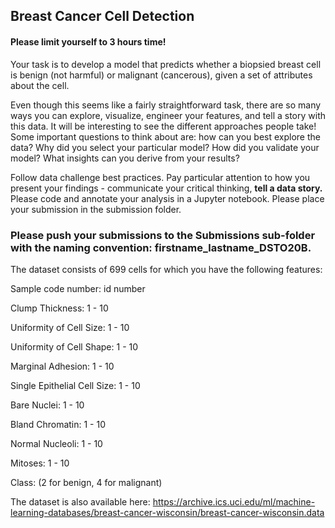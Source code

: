 ## Breast Cancer Cell Detection


#### Please limit yourself to 3 hours time!

Your task is to develop a model that predicts whether a biopsied breast cell is benign (not harmful) or malignant (cancerous), given a set of attributes about the cell.

Even though this seems like a fairly straightforward task, there are so many ways you can explore, visualize, engineer your features, and tell a story with this data. It will be interesting to see the different approaches people take! Some important questions to think about are: how can you best explore the data? Why did you select your particular model? How did you validate your model? What insights can you derive from your results?

Follow data challenge best practices. Pay particular attention to how you present your findings - communicate your critical thinking, **tell a data story.** Please code and annotate your analysis in a Jupyter notebook. Please place your submission in the submission folder.

### Please push your submissions to the Submissions sub-folder with the naming convention: firstname_lastname_DSTO20B.

The dataset consists of 699 cells for which you have the following features:

Sample code number: id number

Clump Thickness: 1 - 10

Uniformity of Cell Size: 1 - 10

Uniformity of Cell Shape: 1 - 10

Marginal Adhesion: 1 - 10

Single Epithelial Cell Size: 1 - 10

Bare Nuclei: 1 - 10

Bland Chromatin: 1 - 10

Normal Nucleoli: 1 - 10

Mitoses: 1 - 10

Class: (2 for benign, 4 for malignant)

The dataset is also available here: https://archive.ics.uci.edu/ml/machine-learning-databases/breast-cancer-wisconsin/breast-cancer-wisconsin.data
